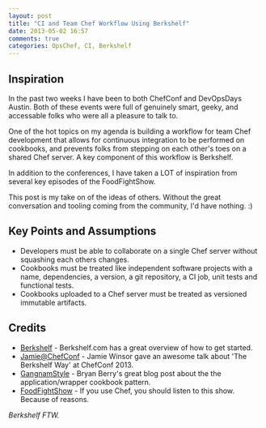 ```yaml
---
layout: post
title: "CI and Team Chef Workflow Using Berkshelf"
date: 2013-05-02 16:57
comments: true
categories: OpsChef, CI, Berkshelf
---
```


Inspiration
-----------

In the past two weeks I have been to both ChefConf and DevOpsDays Austin.  Both of these events
were full of genuinely smart, geeky, and accessable folks who were all a pleasure to talk to.

One of the hot topics on my agenda is building a workflow for team Chef development that
allows for continuous integration to be performed on cookbooks, and prevents folks from stepping
on each other's toes on a shared Chef server.  A key component of this workflow is Berkshelf.

In addition to the conferences, I have taken a LOT of inspiration from several key episodes of the FoodFightShow. 

This post is my take on of the ideas of others.  Without the great conversation and tooling coming from the community, I'd have nothing.  :)

Key Points and Assumptions
--------------------------
- Developers must be able to collaborate on a single Chef server without squashing each others changes.
- Cookbooks must be treated like independent software projects with a name, dependencies, a version, a git repository, a CI job, unit tests and functional tests.
- Cookbooks uploaded to a Chef server must be treated as versioned immutable artifacts.  

Credits
-------

* [Berkshelf] - Berkshelf.com has a great overview of how to get started.
* [Jamie@ChefConf] - Jamie Winsor gave an awesome talk about 'The Berkshelf Way' at ChefConf 2013.
* [GangnamStyle] - Bryan Berry's great blog post about the the application/wrapper cookbook pattern.
* [FoodFightShow] - If you use Chef, you should listen to this show.  Because of reasons.

*Berkshelf FTW.*

  [Berkshelf]: http://berkshelf.com/
  [Jamie@ChefConf]: http://www.youtube.com/watch?v=hYt0E84kYUI
  [GangnamStyle]: http://devopsanywhere.blogspot.com/2012/11/how-to-write-reusable-chef-cookbooks.html
  [FoodFightShow]: http://www.foodfightshow.org
  
  

    
